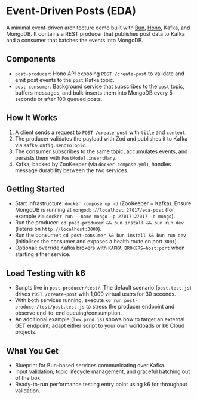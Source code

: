 # Event-Driven Posts (EDA)

A minimal event-driven architecture demo built with [Bun](https://bun.sh/), [Hono](https://hono.dev/), Kafka, and MongoDB. It contains a REST producer that publishes post data to Kafka and a consumer that batches the events into MongoDB.

## Components
- `post-producer`: Hono API exposing `POST /create-post` to validate and emit post events to the `post` Kafka topic.
- `post-consumer`: Background service that subscribes to the `post` topic, buffers messages, and bulk-inserts them into MongoDB every 5 seconds or after 100 queued posts.

## How It Works
1. A client sends a request to `POST /create-post` with `title` and `content`.
2. The producer validates the payload with Zod and publishes it to Kafka via `KafkaConfig.sendToTopic`.
3. The consumer subscribes to the same topic, accumulates events, and persists them with `PostModel.insertMany`.
4. Kafka, backed by ZooKeeper (via `docker-compose.yml`), handles message durability between the two services.

## Getting Started
- Start infrastructure: `docker compose up -d` (ZooKeeper + Kafka). Ensure MongoDB is running at `mongodb://localhost:27017/eda-post` (for example via `docker run --name mongo -p 27017:27017 -d mongo`).
- Run the producer: `cd post-producer && bun install && bun run dev` (listens on `http://localhost:3000`).
- Run the consumer: `cd post-consumer && bun install && bun run dev` (initialises the consumer and exposes a health route on port `3001`).
- Optional: override Kafka brokers with `KAFKA_BROKERS=host:port` when starting either service.

## Load Testing with k6
- Scripts live in `post-producer/test/`. The default scenario (`post.test.js`) drives `POST /create-post` with 1,000 virtual users for 30 seconds.
- With both services running, execute `k6 run post-producer/test/post.test.js` to stress the producer endpoint and observe end-to-end queuing/consumption.
- An additional example (`lxw.prod.js`) shows how to target an external GET endpoint; adapt either script to your own workloads or k6 Cloud projects.

## What You Get
- Blueprint for Bun-based services communicating over Kafka.
- Input validation, topic lifecycle management, and graceful batching out of the box.
- Ready-to-run performance testing entry point using k6 for throughput validation.

